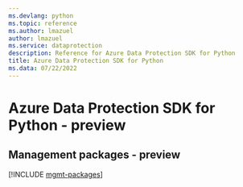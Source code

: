 ```yaml
---
ms.devlang: python
ms.topic: reference
ms.author: lmazuel
author: lmazuel
ms.service: dataprotection
description: Reference for Azure Data Protection SDK for Python
title: Azure Data Protection SDK for Python
ms.data: 07/22/2022
---
```

# Azure Data Protection SDK for Python - preview

## Management packages - preview
[!INCLUDE [mgmt-packages](data-protection-mgmt-index.md)]